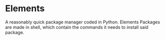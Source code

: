 # Elements
A reasonably quick package manager coded in Python.
Elements Packages are made in shell, which contain the commands it needs to install said package.
